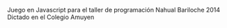 Juego en Javascript para el taller de programación Nahual Bariloche 2014
Dictado en el Colegio Amuyen


